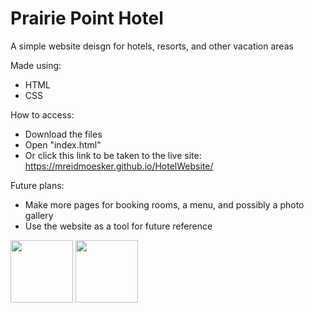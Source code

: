 # Prairie Point Hotel
A simple website deisgn for hotels, resorts, and other vacation areas

Made using:
 - HTML
 - CSS

How to access:
 - Download the files
 - Open "index.html"
 - Or click this link to be taken to the live site: <a href="https://mreidmoesker.github.io/HotelWebsite/">https://mreidmoesker.github.io/HotelWebsite/</a>

Future plans:
 - Make more pages for booking rooms, a menu, and possibly a photo gallery
 - Use the website as a tool for future reference

<img src="[https://banner2.cleanpng.com/20180402/csq/avhglk2lr.webp](https://cdn.icon-icons.com/icons2/2415/PNG/512/css_plain_logo_icon_146573.png)" height="100px" width="100px">
<img src="https://cdn.icon-icons.com/icons2/2415/PNG/512/css_plain_logo_icon_146573.png" height="100px" width="100px">
